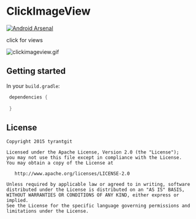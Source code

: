 # ClickImageView

[![Android Arsenal](https://img.shields.io/badge/Android%20Arsenal-ExplosionField-brightgreen.svg?style=flat)](https://github.com/yangqing0314/ClickImageView/master/screenshots/clickimageview.gif)

click for views

![clickimageview.gif](https://github.com/yangqing0314/ClickImageView/master/screenshots/clickimageview.gif)

## Getting started

In your `build.gradle`:

```gradle
 dependencies {
   
 }
```


## License

    Copyright 2015 tyrantgit

    Licensed under the Apache License, Version 2.0 (the "License");
    you may not use this file except in compliance with the License.
    You may obtain a copy of the License at

       http://www.apache.org/licenses/LICENSE-2.0

    Unless required by applicable law or agreed to in writing, software
    distributed under the License is distributed on an "AS IS" BASIS,
    WITHOUT WARRANTIES OR CONDITIONS OF ANY KIND, either express or implied.
    See the License for the specific language governing permissions and
    limitations under the License.
